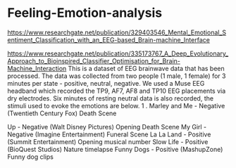 # Feeling-Emotion-analysis
https://www.researchgate.net/publication/329403546_Mental_Emotional_Sentiment_Classification_with_an_EEG-based_Brain-machine_Interface

https://www.researchgate.net/publication/335173767_A_Deep_Evolutionary_Approach_to_Bioinspired_Classifier_Optimisation_for_Brain-Machine_Interaction
This is a dataset of EEG brainwave data that has been processed.
The data was collected from two people (1 male, 1 female) for 3 minutes per state - positive, neutral, negative. We used a Muse EEG headband which recorded the TP9, AF7, AF8 and TP10 EEG placements via dry electrodes. Six minutes of resting neutral data is also recorded, the stimuli used to evoke the emotions are below.
1 . Marley and Me - Negative (Twentieth Century Fox)
Death Scene

Up - Negative (Walt Disney Pictures)
Opening Death Scene
My Girl - Negative (Imagine Entertainment)
Funeral Scene
La La Land - Positive (Summit Entertainment)
Opening musical number
Slow Life - Positive (BioQuest Studios)
Nature timelapse
Funny Dogs - Positive (MashupZone)
Funny dog clips
